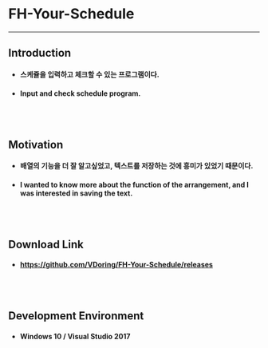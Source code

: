 # FH-Your-Schedule
<hr/>

## Introduction

- #### 스케쥴을 입력하고 체크할 수 있는 프로그램이다.
- #### Input and check schedule program.

<br/><br/>

## Motivation

- #### 배열의 기능을 더 잘 알고싶었고, 텍스트를 저장하는 것에 흥미가 있었기 때문이다.
- #### I wanted to know more about the function of the arrangement, and I was interested in saving the text.

<br/><br/>

## Download Link

- #### https://github.com/VDoring/FH-Your-Schedule/releases

<br/><br/>

## Development Environment
- #### Windows 10 / Visual Studio 2017
